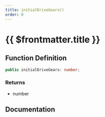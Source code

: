 ```yaml
---
title: initialDriveGears()
order: 0
---
```


# {{ $frontmatter.title }}

<!--@include: ./initialDriveGears_partial_header.md-->

## Function Definition

```ts
public initialDriveGears: number;
```

### Returns

* number

## Documentation

<!--@include: ./initialDriveGears_partial_footer.md-->
